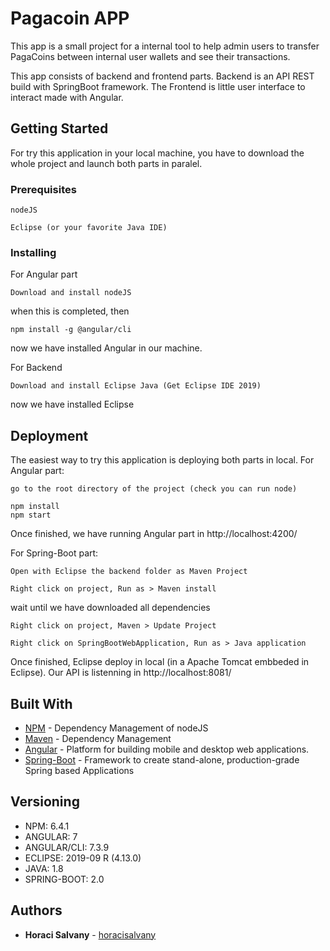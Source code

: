 # Pagacoin APP

This app is a small project for a internal tool to help admin users to transfer PagaCoins between internal user wallets and see their transactions.

This app consists of backend and frontend parts. Backend is an API REST build with SpringBoot framework. The Frontend is little user interface to interact made with Angular.

## Getting Started

For try this application in your local machine, you have to download the whole project and launch  both parts in paralel.

### Prerequisites


```
nodeJS
```

```
Eclipse (or your favorite Java IDE)
```


### Installing

For Angular part
```
Download and install nodeJS
```

when this is completed, then

```
npm install -g @angular/cli
```

now we have installed Angular in our machine.

For Backend

```
Download and install Eclipse Java (Get Eclipse IDE 2019)
```

now we have installed Eclipse


## Deployment

The easiest way to try this application is deploying both parts in local. 
For Angular part:
```
go to the root directory of the project (check you can run node)
```

```
npm install
npm start
```

Once finished, we have running Angular part in http://localhost:4200/

For Spring-Boot part:
```
Open with Eclipse the backend folder as Maven Project 
```
```
Right click on project, Run as > Maven install
```
wait until we have downloaded all dependencies
```
Right click on project, Maven > Update Project
```
```
Right click on SpringBootWebApplication, Run as > Java application
```
Once finished, Eclipse deploy in local (in a Apache Tomcat embbeded in Eclipse).
Our API is listenning in http://localhost:8081/
## Built With

* [NPM](https://www.npmjs.com/) - Dependency Management of nodeJS
* [Maven](https://maven.apache.org/) - Dependency Management
* [Angular](https://angular.io/) - Platform for building mobile and desktop web applications.
* [Spring-Boot](https://spring.io/projects/spring-boot) - Framework to create stand-alone, production-grade Spring based Applications

## Versioning
* NPM: 6.4.1
* ANGULAR: 7
* ANGULAR/CLI: 7.3.9
* ECLIPSE: 2019-09 R (4.13.0)
* JAVA: 1.8
* SPRING-BOOT: 2.0

## Authors

* **Horaci Salvany**  - [horacisalvany](https://github.com/horacisalvany)

